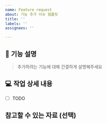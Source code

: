 ```yaml
---
name: Feature request
about: 기능 추가 이슈 템플릿
title: ''
labels: ''
assignees: ''

---
```


## 🤔 기능 설명

> 추가하려는 기능에 대해 간결하게 설명해주세요

## 💻 작업 상세 내용

- [ ] TODO

## 참고할 수 있는 자료 (선택)
